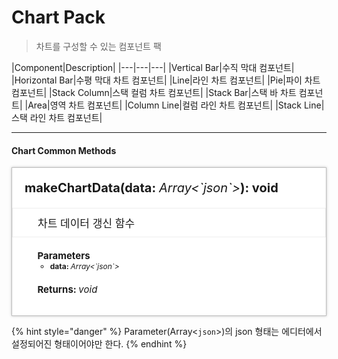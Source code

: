 # Chart Pack
> 차트를 구성할 수 있는 컴포넌트 팩

|Component|Description|
|---|---|---|
|Vertical Bar|수직 막대 컴포넌트|
|Horizontal Bar|수평 막대 차트 컴포넌트|
|Line|라인 차트 컴포넌트|
|Pie|파이 차트 컴포넌트|
|Stack Column|스택 컬럼 차트 컴포넌트|
|Stack Bar|스택 바 차트 컴포넌트|
|Area|영역 차트 컴포넌트|
|Column Line|컬럼 라인 차트 컴포넌트|
|Stack Line|스택 라인 차트 컴포넌트|

---

#### Chart Common Methods
<style>
    .method_container {padding:20px; background-color:#fff; box-shadow:0 0 4px rgba(0, 0, 0, 0.25); border:1px solid rgba(0, 0, 0, 0.25);}
    .method_container ul {font-size:12px;}
    .method_access {border-radius:2px; margin-right:5px; background-color:#999999;padding:1px 1px 1px 4px;font-size:11px !important;font-weight:normal;}
    .method_title {font-size:20px;font-weight:bold;margin-bottom:20px;}
    .source_description {font-style:italic; font-size:13px; color:#808080; }
    .source_description p { margin: 0}
    .source_description ul { margin: 0}
    .parameters_title { font-size:15px; font-weight:bold; margin-top:20px;}
    .parameters li { font-weight:bold; }
    .data_type { font-style:italic; font-weight:normal; }
</style>

<div class="method_container">
    <a name="addeventlistener" class="tsd-anchor"></a>
    <div class="method_title">
        <!-- <span class="method_access">
            Protected
        </span> -->
        makeChartData(data: <span class="data_type">Array<`json`></span>): void
    </div>
    <ul style="list-style:none;margin-left:-20px;margin-right:-20px;border:1px solid #eee;padding:10px 10px 10px 40px;font-size:17px;">
        <li>차트 데이터 갱신 함수</li>
    </ul>
    <ul style="list-style:none;">
        <li>
        <div class="parameters_title">Parameters</div>
        <ul class="parameters">
            <li>data: <span class="data_type">Array<`json`></span></li>
        </ul>
        <div class="parameters_title">Returns: <span class="data_type">void</span></div>
        </li>
    </ul>
</div>

{% hint style="danger" %}
    Parameter(Array<`json`>)의 json 형태는 에디터에서 설정되어진 형태이어야만 한다.
{% endhint %}
